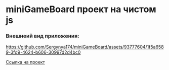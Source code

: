 # miniGameBoard проект на чистом js

### Внешнеий вид приложения:

https://github.com/Sergynya174/miniGameBoard/assets/93777604/1f5a6589-3fd9-4624-b606-30997d2d4bc0

[Ссылка на проект](https://sergynya174.github.io/miniGameBoard/)

